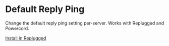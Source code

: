 # Default Reply Ping
Change the default reply ping setting per-server. Works with Replugged and Powercord.

[Install in Replugged](https://replugged.dev/install?url=asportnoy/DefaultReplyPing)
